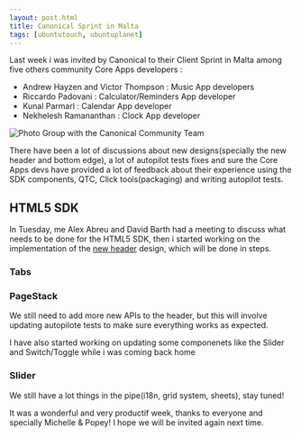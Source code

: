 ```yaml
---
layout: post.html
title: Canonical Sprint in Malta
tags: [ubuntutouch, ubuntuplanet]
---
```

Last week i was invited by Canonical to their Client Sprint in Malta among five others community Core Apps developers :

* Andrew Hayzen and Victor Thompson : Music App developers
* Riccardo Padovani : Calculator/Reminders App developer
* Kunal Parmarl : Calendar App developer
* Nekhelesh Ramananthan : Clock App developer

![Photo Group with the Canonical Community Team](/assets/posts/malta/photo-group.jpg)

There have been a lot of discussions about new designs(specially the new header and bottom edge), a lot of autopilot tests fixes and sure the Core Apps devs have provided a lot of feedback about their experience using the SDK components, QTC, Click tools(packaging) and writing autopilot tests.

<script type="text/javascript" src="https://apis.google.com/js/plusone.js"></script>

## HTML5 SDK
In Tuesday, me Alex Abreu and David Barth had a meeting to discuss what needs to be done for the HTML5 SDK, then i started working on the implementation of the [new header][0] design, which will be done in steps.

### Tabs

<div class="g-post" data-href="https://plus.google.com/101694416703170881163/posts/6UQ1RH8EqkA"></div>

### PageStack

<div class="g-post" data-href="https://plus.google.com/101694416703170881163/posts/iWXqk92Ks2c"></div>

We still need to add more new APIs to the header, but this will involve updating autopilote tests to make sure everything works as expected.

I have also started working on updating some componenets like the Slider and Switch/Toggle while i was coming back home

### Slider

<div class="g-post" data-href="https://plus.google.com/101694416703170881163/posts/17FWJAJJ5V7"></div>

We still have a lot things in the pipe(i18n, grid system, sheets), stay tuned!

It was a wonderful and very productif week, thanks to everyone and specially Michelle & Popey!
I hope we will be invited again next time.

[0]: http://design.canonical.com/2014/03/new-apps-header/
